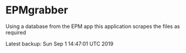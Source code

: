 # EPMgrabber
Using a database from the EPM app this application scrapes the files as required


Latest backup: Sun Sep 1 14:47:01 UTC 2019
